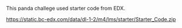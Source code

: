 This panda challege used starter code from EDX.

https://static.bc-edx.com/data/dl-1-2/m4/lms/starter/Starter_Code.zip
